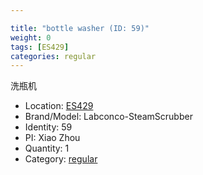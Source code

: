 ```yaml
---

title: "bottle washer (ID: 59)"
weight: 0
tags: [ES429]
categories: regular
---
```


洗瓶机

<!--more-->



- Location: [ES429](../../tags/es429)
- Brand/Model: Labconco-SteamScrubber
- Identity: 59
- PI: Xiao Zhou
- Quantity: 1
- Category: [regular](../../categories/regular)






